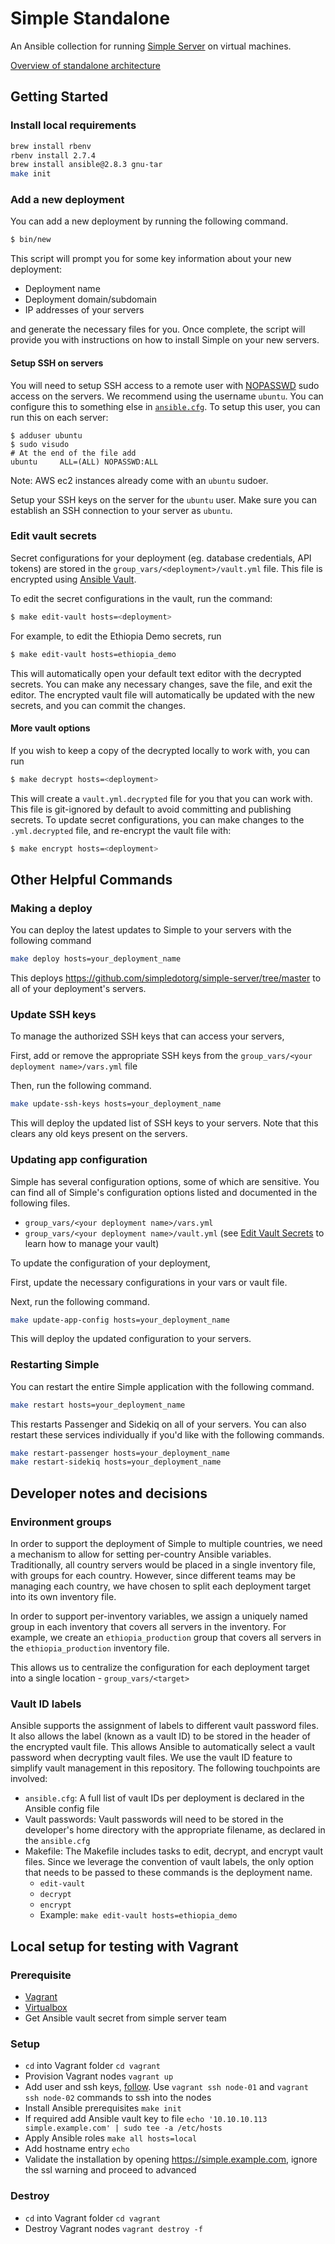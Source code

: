# Simple Standalone

An Ansible collection for running [Simple Server](https://github.com/simpledotorg/simple-server) on virtual machines.

[Overview of standalone architecture](docs/architecture.md)

## Getting Started

### Install local requirements
```bash
brew install rbenv
rbenv install 2.7.4
brew install ansible@2.8.3 gnu-tar
make init
```

### Add a new deployment

You can add a new deployment by running the following command.

```bash
$ bin/new
```

This script will prompt you for some key information about your new deployment:
* Deployment name
* Deployment domain/subdomain
* IP addresses of your servers

and generate the necessary files for you. Once complete, the script will provide you with instructions on how to install
Simple on your new servers.

#### Setup SSH on servers

You will need to setup SSH access to a remote user with [NOPASSWD](https://linuxhint.com/setup-sudo-no-password-linux/) sudo access on the servers.
We recommend using the username `ubuntu`. You can configure this to something else in [`ansible.cfg`](/standalone/ansible/ansible.cfg).
To setup this user, you can run this on each server:
```
$ adduser ubuntu
$ sudo visudo
# At the end of the file add
ubuntu     ALL=(ALL) NOPASSWD:ALL
```
Note: AWS ec2 instances already come with an `ubuntu` sudoer.

Setup your SSH keys on the server for the `ubuntu` user. Make sure you can establish an SSH connection to your server as `ubuntu`.

### Edit vault secrets

Secret configurations for your deployment (eg. database credentials, API tokens) are stored in the
`group_vars/<deployment>/vault.yml` file. This file is encrypted using [Ansible Vault](https://docs.ansible.com/ansible/latest/user_guide/vault.html).

To edit the secret configurations in the vault, run the command:

```bash
$ make edit-vault hosts=<deployment>
```

For example, to edit the Ethiopia Demo secrets, run

```bash
$ make edit-vault hosts=ethiopia_demo
```

This will automatically open your default text editor with the decrypted secrets. You can make any necessary changes,
save the file, and exit the editor. The encrypted vault file will automatically be updated with the new secrets, and you
can commit the changes.

#### More vault options

If you wish to keep a copy of the decrypted locally to work with, you can run

```bash
$ make decrypt hosts=<deployment>
```

This will create a `vault.yml.decrypted` file for you that you can work with. This file is git-ignored by default to
avoid committing and publishing secrets. To update secret configurations, you can make changes to the `.yml.decrypted`
file, and re-encrypt the vault file with:

```bash
$ make encrypt hosts=<deployment>
```

## Other Helpful Commands

### Making a deploy

You can deploy the latest updates to Simple to your servers with the following command

```bash
make deploy hosts=your_deployment_name
```
This deploys https://github.com/simpledotorg/simple-server/tree/master to all of your deployment's servers.

### Update SSH keys

To manage the authorized SSH keys that can access your servers,

First, add or remove the appropriate SSH keys from the `group_vars/<your deployment name>/vars.yml` file

Then, run the following command.

```bash
make update-ssh-keys hosts=your_deployment_name
```

This will deploy the updated list of SSH keys to your servers. Note that this clears any old keys present on the servers.

### Updating app configuration

Simple has several configuration options, some of which are sensitive. You can find all of Simple's configuration options
listed and documented in the following files.

* `group_vars/<your deployment name>/vars.yml`
* `group_vars/<your deployment name>/vault.yml` (see [Edit Vault Secrets](#edit-vault-secrets) to learn how to manage your vault)

To update the configuration of your deployment,

First, update the necessary configurations in your vars or vault file.

Next, run the following command.

```bash
make update-app-config hosts=your_deployment_name
```

This will deploy the updated configuration to your servers.

### Restarting Simple

You can restart the entire Simple application with the following command.

```bash
make restart hosts=your_deployment_name
```

This restarts Passenger and Sidekiq on all of your servers. You can also restart these services individually if you'd
like with the following commands.

```bash
make restart-passenger hosts=your_deployment_name
make restart-sidekiq hosts=your_deployment_name
```

## Developer notes and decisions

### Environment groups

In order to support the deployment of Simple to multiple countries, we need a mechanism to allow for setting per-country
Ansible variables. Traditionally, all country servers would be placed in a single inventory file, with groups for each
country. However, since different teams may be managing each country, we have chosen to split each deployment target
into its own inventory file.

In order to support per-inventory variables, we assign a uniquely named group in each inventory that covers all servers
in the inventory. For example, we create an `ethiopia_production` group that covers all servers in the
`ethiopia_production` inventory file.

This allows us to centralize the configuration for each deployment target into a single location - `group_vars/<target>`

### Vault ID labels

Ansible supports the assignment of labels to different vault password files. It also allows the label (known as a vault
ID) to be stored in the header of the encrypted vault file. This allows Ansible to automatically select a vault password
when decrypting vault files. We use the vault ID feature to simplify vault management in this repository. The following
touchpoints are involved:

* `ansible.cfg`: A full list of vault IDs per deployment is declared in the Ansible config file
* Vault passwords: Vault passwords will need to be stored in the developer's home directory with the appropriate
  filename, as declared in the `ansible.cfg`
* Makefile: The Makefile includes tasks to edit, decrypt, and encrypt vault files. Since we leverage the convention of
  vault labels, the only option that needs to be passed to these commands is the deployment name.
  * `edit-vault`
  * `decrypt`
  * `encrypt`
  * Example: `make edit-vault hosts=ethiopia_demo`

## Local setup for testing with Vagrant

### Prerequisite
- [Vagrant](https://www.vagrantup.com/)
- [Virtualbox](https://www.virtualbox.org/)
- Get Ansible vault secret from simple server team

### Setup
- `cd` into Vagrant folder `cd vagrant`
- Provision Vagrant nodes `vagrant up`
- Add user and ssh keys, [follow](#setup-ssh-on-servers). Use `vagrant ssh node-01` and `vagrant ssh node-02` commands to ssh into the nodes
- Install Ansible prerequisites `make init`
- If required add Ansible vault key to file  `echo '10.10.10.113 simple.example.com' | sudo tee -a /etc/hosts`
- Apply Ansible roles `make all hosts=local`
- Add hostname entry `echo`
- Validate the installation by opening https://simple.example.com, ignore the ssl warning and proceed to advanced

### Destroy
- `cd` into Vagrant folder `cd vagrant`
- Destroy Vagrant nodes `vagrant destroy -f`
